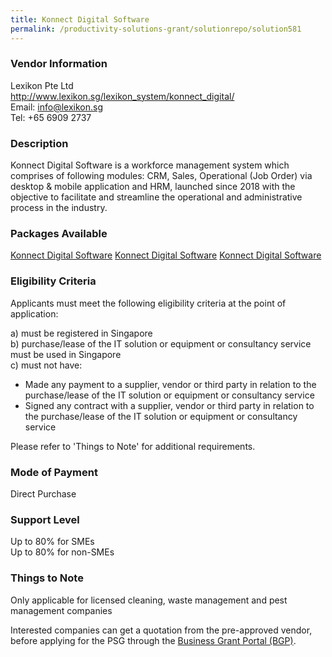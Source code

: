 ```yaml
---
title: Konnect Digital Software
permalink: /productivity-solutions-grant/solutionrepo/solution581
---
```


### Vendor Information
Lexikon Pte Ltd<br>http://www.lexikon.sg/lexikon_system/konnect_digital/<br>Email: info@lexikon.sg<br>Tel: +65 6909 2737

### Description

Konnect Digital Software is a workforce management system which comprises of following modules: CRM, Sales, Operational (Job Order) via desktop & mobile application and HRM, launched since 2018 with the objective to facilitate and streamline the operational and administrative process in the industry.

### Packages Available

<a href='https://www.gobusiness.gov.sg/images/psg/Lexikon_Annex_3_Part_1.pdf' target='_blank'>Konnect Digital Software</a>
<a href='https://www.gobusiness.gov.sg/images/psg/Lexikon_Annex_3_Part_1.pdf' target='_blank'>Konnect Digital Software</a>
<a href='https://www.gobusiness.gov.sg/images/psg/Lexikon_Annex_3_Part_1.pdf' target='_blank'>Konnect Digital Software</a>

### Eligibility Criteria

Applicants must meet the following eligibility criteria at the point of application:

a) must be registered in Singapore <br>
b) purchase/lease of the IT solution or equipment or consultancy service must be used in Singapore <br>
c) must not have:
- Made any payment to a supplier, vendor or third party in relation to the purchase/lease of the IT solution or equipment or consultancy service
- Signed any contract with a supplier, vendor or third party in relation to the purchase/lease of the IT solution or equipment or consultancy service

Please refer to 'Things to Note' for additional requirements.

### Mode of Payment
Direct Purchase

### Support Level
Up to 80% for SMEs <br>
Up to 80% for non-SMEs

### Things to Note
Only applicable for licensed cleaning, waste management and pest management companies

Interested companies can get a quotation from the pre-approved vendor, before applying for the PSG through the <a target='_blank' href='https://www.businessgrants.gov.sg/'>Business Grant Portal (BGP)</a>.

